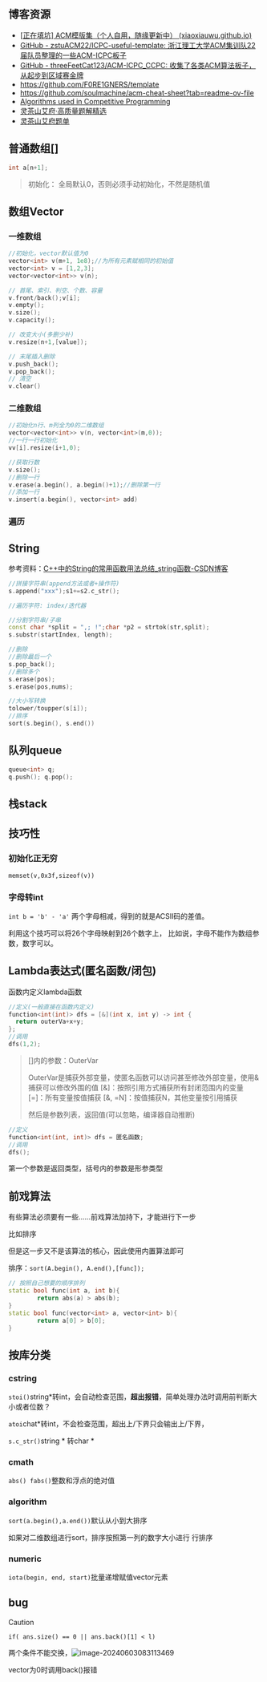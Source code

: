 ## 博客资源

- [[正在填坑\] ACM模版集（个人自用，随缘更新中） (xiaoxiauwu.github.io)](https://xiaoxiauwu.github.io/post/acm/)
- [GitHub - zstuACM22/ICPC-useful-template: 浙江理工大学ACM集训队22届队员整理的一些ACM-ICPC板子](https://github.com/zstuACM22/ICPC-useful-template)
- [GitHub - threeFeetCat123/ACM-ICPC_CCPC: 收集了各类ACM算法板子，从起步到区域赛金牌](https://github.com/threeFeetCat123/ACM-ICPC_CCPC)
- https://github.com/F0RE1GNERS/template
- https://github.com/soulmachine/acm-cheat-sheet?tab=readme-ov-file
- [Algorithms used in Competitive Programming](https://github.com/matthewsamuel95/ACM-ICPC-Algorithms?tab=readme-ov-file)
- [灵茶山艾府·高质量题解精选](https://github.com/EndlessCheng/codeforces-go/blob/master/leetcode/SOLUTIONS.md)
- [灵茶山艾府题单](https://leetcode.cn/problems/find-longest-special-substring-that-occurs-thrice-i/solutions/2585837/fei-bao-li-zuo-fa-fen-lei-tao-lun-python-p1g2/?envType=daily-question&envId=2024-05-29)

## 普通数组[]

```c++
int a[n+1];
```

> 初始化：
> 全局默认0，否则必须手动初始化，不然是随机值

## 数组Vector

### 一维数组

```c++
//初始化，vector默认值为0
vector<int> v(m+1, 1e8);//为所有元素赋相同的初始值
vector<int> v = [1,2,3];
vector<vector<int>> v(n);

// 首尾、索引、判空、个数、容量
v.front/back();v[i];
v.empty();
v.size();
v.capacity();

// 改变大小(多删少补)
v.resize(n+1,[value]);

// 末尾插入删除
v.push_back();
v.pop_back();
// 清空
v.clear()
```

### 二维数组

```c++
//初始化n行、m列全为0的二维数组
vector<vector<int>> v(n, vector<int>(m,0));
//一行一行初始化
vv[i].resize(i+1,0);

//获取行数
v.size();
//删除一行
v.erase(a.begin(), a.begin()+1);//删除第一行
//添加一行
v.insert(a.begin(), vector<int> add)
```



### 遍历

##  String

参考资料：[C++中的String的常用函数用法总结_string函数-CSDN博客](https://blog.csdn.net/qq_37941471/article/details/82107077)

```c++
//拼接字符串(append方法或者+操作符)
s.append("xxx");s1+=s2.c_str();

//遍历字符: index/迭代器

//分割字符串/子串
const char *split = ",; !";char *p2 = strtok(str,split);
s.substr(startIndex, length);

//删除
//删除最后一个
s.pop_back();
//删除多个
s.erase(pos);
s.erase(pos,nums);

//大小写转换
tolower/toupper(s[i]);
//排序
sort(s.begin(), s.end())
```



## 队列queue

```c++
queue<int> q;
q.push(); q.pop();

```

## 栈stack



## 技巧性

### 初始化正无穷

`memset(v,0x3f,sizeof(v))`

### 字母转int

`int b = 'b' - 'a'` 两个字母相减，得到的就是ACSII码的差值。

利用这个技巧可以将26个字母映射到26个数字上，
比如说，字母不能作为数组参数，数字可以。

## Lambda表达式(匿名函数/闭包)

函数内定义lambda函数

```c++
//定义(一般直接在函数内定义)
function<int(int)> dfs = [&](int x, int y) -> int {
  return outerVa+x+y;
};
//调用
dfs(1,2);
```

> []内的参数：OuterVar
>
> OuterVar是捕获外部变量，使匿名函数可以访问甚至修改外部变量，使用&捕获可以修改外围的值
> [&]：按照引用方式捕获所有封闭范围内的变量
> [=]：所有变量按值捕获
> [&, =N]：按值捕获N，其他变量按引用捕获
>
> 然后是参数列表，返回值(可以忽略，编译器自动推断)

```c++
//定义
function<int(int, int)> dfs = 匿名函数;
//调用
dfs();
```


第一个参数是返回类型，括号内的参数是形参类型

## 前戏算法

有些算法必须要有一些……前戏算法加持下，才能进行下一步

比如排序

但是这一步又不是该算法的核心，因此使用内置算法即可

排序：`sort(A.begin(), A.end(),[func]);`
```c++
// 按照自己想要的顺序排列
static bool func(int a, int b){
        return abs(a) > abs(b);
}
static bool func(vector<int> a, vector<int> b){
        return a[0] > b[0];
}
```

## 按库分类

### cstring

`stoi()`string*转int，会自动检查范围，**超出报错**，简单处理办法时调用前判断大小或者位数？

`atoi`chat*转int，不会检查范围，超出上/下界只会输出上/下界，

`s.c_str()`string * 转char *

### cmath

`abs() fabs()`整数和浮点的绝对值

### algorithm

`sort(a.begin(),a.end())`默认从小到大排序

如果对二维数组进行sort，排序按照第一列的数字大小进行  行排序

### numeric

`iota(begin, end, start)`批量递增赋值vector元素

## bug

> [!caution]
>
> `if( ans.size() == 0 || ans.back()[1] < l)`
>
> 两个条件不能交换，![image-20240603083113469](./images/image-20240603083113469.png)
>
> vector为0时调用back()报错

